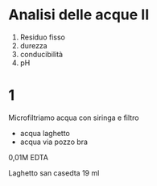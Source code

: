 # Analisi delle acque II
1. Residuo fisso
2. durezza
3. conducibilità
4. pH

# 1
Microfiltriamo acqua con siringa e filtro

* acqua laghetto 
* acqua via pozzo bra

0,01M EDTA



Laghetto san casedta 19 ml
<!--stackedit_data:
eyJoaXN0b3J5IjpbLTEyOTk2NDQ0MjksMTI3MTM2NTAzMiwxNT
UyODIxOTUsLTE3MTg1OTI3ODEsMTcyNjMwNDc4OF19
-->